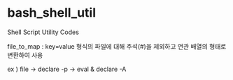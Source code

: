 # bash_shell_util
Shell Script Utility Codes 

file_to_map : key=value 형식의 파일에 대해 주석(#)을 제외하고 연관 배열의 형태로 변환하여 사용 

ex ) file -> declare -p -> eval & declare -A 
